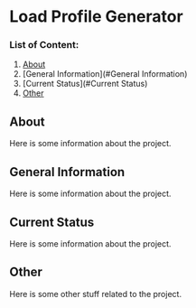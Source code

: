 # Load Profile Generator

### List of Content:
1. [About](#About)
1. [General Information](#General Information)
1. [Current Status](#Current Status)
1. [Other](#Other)

## About
Here is some information about the project.

## General Information
Here is some information about the project.

## Current Status
Here is some information about the project.

## Other
Here is some other stuff related to the project.
